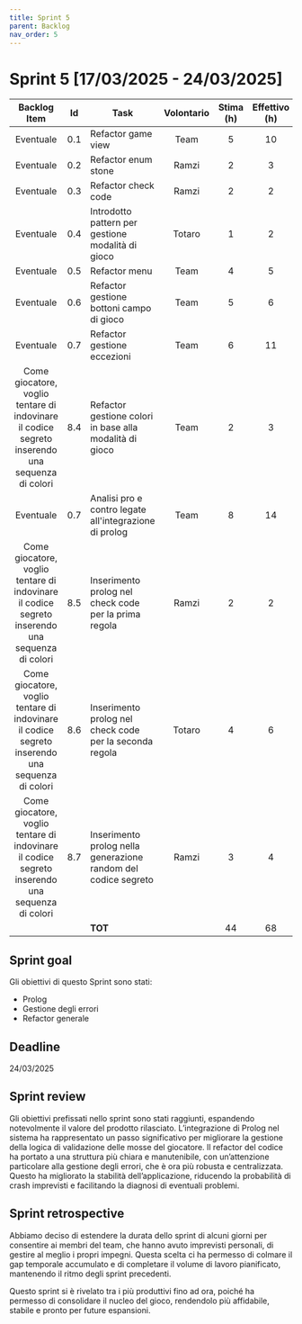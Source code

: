 ```yaml
---
title: Sprint 5
parent: Backlog
nav_order: 5
---
```

# Sprint 5 [17/03/2025 - 24/03/2025]

|                                          Backlog Item                                           |  Id  | Task                                                           | Volontario | Stima (h) | Effettivo (h) |
|:-----------------------------------------------------------------------------------------------:|:----:|----------------------------------------------------------------|:----------:|:---------:|:-------------:|
|                                            Eventuale                                            | 0.1  | Refactor game view                                             |    Team    |     5     |      10       |
|                                            Eventuale                                            | 0.2  | Refactor enum stone                                            |   Ramzi    |     2     |       3       |
|                                            Eventuale                                            | 0.3  | Refactor check code                                            |   Ramzi    |     2     |       2       |
|                                            Eventuale                                            | 0.4  | Introdotto pattern per gestione modalità di gioco              |   Totaro   |     1     |       2       |
|                                            Eventuale                                            | 0.5  | Refactor menu                                                  |    Team    |     4     |       5       |
|                                            Eventuale                                            | 0.6  | Refactor gestione bottoni campo di gioco                       |    Team    |     5     |       6       |
|                                            Eventuale                                            | 0.7  | Refactor gestione eccezioni                                    |    Team    |     6     |      11       |
| Come giocatore, voglio tentare di indovinare il codice segreto inserendo una sequenza di colori | 8.4  | Refactor gestione colori in base alla modalità di gioco        |    Team    |     2     |       3       |
|                                            Eventuale                                            | 0.7  | Analisi pro e contro legate all'integrazione di prolog         |    Team    |     8     |      14       |
| Come giocatore, voglio tentare di indovinare il codice segreto inserendo una sequenza di colori | 8.5  | Inserimento prolog nel check code per la prima regola          |   Ramzi    |     2     |       2       |
| Come giocatore, voglio tentare di indovinare il codice segreto inserendo una sequenza di colori | 8.6  | Inserimento prolog nel check code per la seconda regola        |   Totaro   |     4     |       6       |
| Come giocatore, voglio tentare di indovinare il codice segreto inserendo una sequenza di colori | 8.7  | Inserimento prolog nella generazione random del codice segreto |   Ramzi    |     3     |       4       |
|                                                                                                 |      | **TOT**                                                        |            |    44     |      68       |

## Sprint goal

Gli obiettivi di questo Sprint sono stati:
- Prolog
- Gestione degli errori
- Refactor generale

## Deadline

24/03/2025

## Sprint review
Gli obiettivi prefissati nello sprint sono stati raggiunti, espandendo notevolmente il valore del prodotto rilasciato.
L’integrazione di Prolog nel sistema ha rappresentato un passo significativo per migliorare la gestione della logica di 
validazione delle mosse del giocatore.
Il refactor del codice ha portato a una struttura più chiara e manutenibile, con un’attenzione particolare alla gestione degli 
errori, che è ora più robusta e centralizzata. Questo ha migliorato la stabilità dell’applicazione, riducendo la probabilità di 
crash imprevisti e facilitando la diagnosi di eventuali problemi.

## Sprint retrospective
Abbiamo deciso di estendere la durata dello sprint di alcuni giorni per consentire ai membri del team, che 
hanno avuto imprevisti personali, di gestire al meglio i propri impegni. Questa scelta ci ha permesso di colmare il gap 
temporale accumulato e di completare il volume di lavoro pianificato, mantenendo il ritmo degli sprint precedenti.

Questo sprint si è rivelato tra i più produttivi fino ad ora, poiché ha permesso di consolidare il nucleo del gioco, rendendolo 
più affidabile, stabile e pronto per future espansioni.
